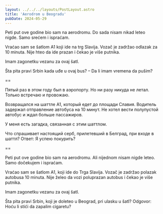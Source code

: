 ```yaml
---
layout: ../../../layouts/PostLayout.astro
title: 'Aerodrom u Beogradu'
pubDate: 2024-05-29
---
```


Peti put ove godine bio sam na aerodromu. Do sada nisam nikad leteo nigde. Samo srećem i ispraćam.

Vraćao sam se šatlom A1 koji ide na trg Slavija. Vozač je zadržao odlazak za 10 minuta. Nije hteo da ide prazan i čekao je više putnika.

Imam zagonetku vezanu za ovaj šatl.

Šta pita pravi Srbin kada uđe u ovaj bus?
– Da li imam vremena da pušim?

==

Пятый раз в этом году был в аэропорту. Но ни разу никуда не летал. Только встречаю и провожаю.

Возвращался на шаттле A1, который едет до площади Славия. Водитель задержал отправление автобуса на 10 минут. Не хотел вести полупустой автобус и ждал больше пассажиров.

У меня есть загадка, связанная с этим шаттлом.

Что спрашивает настоящий серб, прилетевший в Белград, при входе в шаттл?
Ответ: Я успею покурить?

==

Peti put ove godine bio sam na aerodromu. Ali nijednom nisam nigde leteo. Samo dočekujem i ispraćam.

Vraćao sam se šatlom A1, koji ide do Trga Slavija. Vozač je zadržao polazak autobusa 10 minuta. Nije želeo da vozi poluprazan autobus i čekao je više putnika.

Imam zagonetku vezanu za ovaj šatl.

Šta pita pravi Srbin, koji je doleteo u Beograd, pri ulasku u šatl?
Odgovor: Hoću li stići da zapalim cigaretu?
